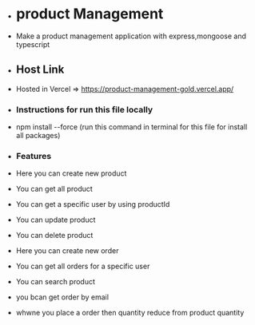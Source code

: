 - # product Management
- Make a product management application with express,mongoose and typescript

- ## Host Link
- Hosted in Vercel => https://product-management-gold.vercel.app/

- ### Instructions for run this file locally
- npm install --force (run this command in terminal for this file for install all packages)

- ### Features
- Here you can create new product
- You can get all product
- You can get a specific user by using productId
- You can update product
- You can delete product
- Here you can create new order
- You can get all orders for a specific user
- You can search product
- you bcan get order by email
- whwne you place a order then quantity reduce from product quantity
